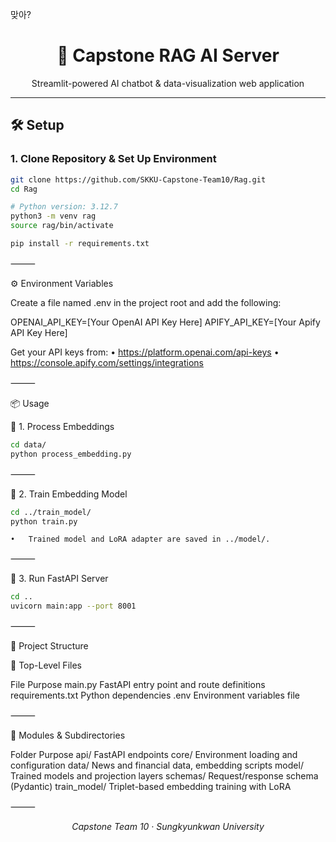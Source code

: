 맞아?

<div align="center">
  <h1>🚀 Capstone RAG AI Server</h1>
  <p>Streamlit-powered AI chatbot & data-visualization web application</p>
</div>

---

## 🛠️ Setup

### 1. Clone Repository & Set Up Environment

```bash
git clone https://github.com/SKKU-Capstone-Team10/Rag.git
cd Rag

# Python version: 3.12.7
python3 -m venv rag
source rag/bin/activate

pip install -r requirements.txt
```

⸻

⚙️ Environment Variables

Create a file named .env in the project root and add the following:

OPENAI_API_KEY=[Your OpenAI API Key Here]
APIFY_API_KEY=[Your Apify API Key Here]

Get your API keys from:
	•	https://platform.openai.com/api-keys
	•	https://console.apify.com/settings/integrations

⸻

📦 Usage

📌 1. Process Embeddings
```bash
cd data/
python process_embedding.py
```

⸻

📌 2. Train Embedding Model
```bash
cd ../train_model/
python train.py
```

	•	Trained model and LoRA adapter are saved in ../model/.

⸻

📌 3. Run FastAPI Server
```bash
cd ..
uvicorn main:app --port 8001
```


⸻

📁 Project Structure

🔹 Top-Level Files

File	Purpose
main.py	FastAPI entry point and route definitions
requirements.txt	Python dependencies
.env	Environment variables file


⸻

🔸 Modules & Subdirectories

Folder	Purpose
api/	FastAPI endpoints
core/	Environment loading and configuration
data/	News and financial data, embedding scripts
model/	Trained models and projection layers
schemas/	Request/response schema (Pydantic)
train_model/	Triplet-based embedding training with LoRA


⸻


<div align="center">
  <i>Capstone Team 10 · Sungkyunkwan University</i>
</div>



